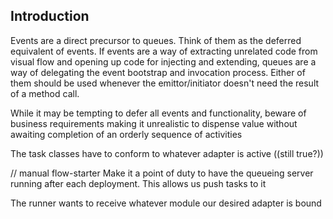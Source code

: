 ## Introduction

Events are a direct precursor to queues. Think of them as the deferred equivalent of events. If events are a way of extracting unrelated code from visual flow and opening up code for injecting and extending, queues are a way of delegating the event bootstrap and invocation process. Either of them should be used whenever the emittor/initiator doesn't need the result of a method call.

While it may be tempting to defer all events and functionality, beware of business requirements making it unrealistic to dispense value without awaiting completion of an orderly sequence of activities

The task classes have to conform to whatever adapter is active ((still true?))

// manual flow-starter
Make it a point of duty to have the queueing server running after each deployment. This allows us push tasks to it

The runner wants to receive whatever module our desired adapter is bound